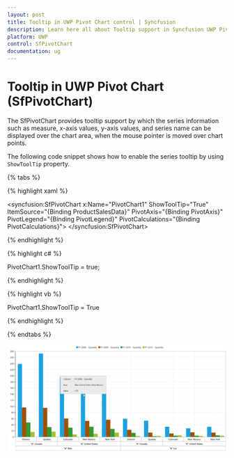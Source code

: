 ```yaml
---
layout: post
title: Tooltip in UWP Pivot Chart control | Syncfusion
description: Learn here all about Tooltip support in Syncfusion UWP Pivot Chart (SfPivotChart) control and more.
platform: UWP
control: SfPivotChart
documentation: ug
---
```


# Tooltip in UWP Pivot Chart (SfPivotChart)

The SfPivotChart provides tooltip support by which the series information such as measure, x-axis values, y-axis values, and series name can be displayed over the chart area, when the mouse pointer is moved over chart points.

The following code snippet shows how to enable the series tooltip by using `ShowToolTip` property.

{% tabs %}

{% highlight xaml %}

<syncfusion:SfPivotChart x:Name="PivotChart1" ShowToolTip="True"
                         ItemSource="{Binding ProductSalesData}" PivotAxis="{Binding PivotAxis}"
                         PivotLegend="{Binding PivotLegend}" PivotCalculations="{Binding PivotCalculations}">
</syncfusion:SfPivotChart>

{% endhighlight %}

{% highlight c# %}

PivotChart1.ShowToolTip = true;

{% endhighlight %}

{% highlight vb %}

PivotChart1.ShowToolTip = True

{% endhighlight %}

{% endtabs %}

![enableRelationalTooltip](Tooltip_images/enableRelationalTooltip.png)
